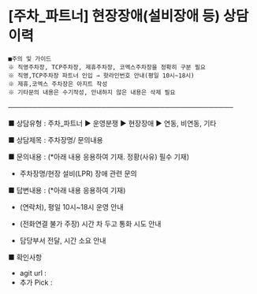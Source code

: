 # [주차_파트너] 현장장애(설비장애 등) 상담이력

```
■주의 및 가이드  
※ 직영주차장, TCP주차장, 제휴주차장, 코엑스주차장을 정확히 구분 필요  
※ 직영,TCP주차장 파트너 인입 → 핫라인번호 안내(평일 10시~18시)  
※ 제휴,코엑스 주차장은 아지트 작성  
※ 기타문의 내용은 수기작성, 안내하지 않은 내용은 삭제 필요
```

──────────────────────────────────────────────

■ 상담유형 : 주차\_파트너 ▶ 운영분쟁 ▶ 현장장애 ▶ 연동, 비연동, 기타

■ 상담제목 : 주차장명/ 문의내용

■ 문의내용 : (\*아래 내용 응용하여 기재. 정황(사유) 필수 기재)  
- 주차장명/현장 설비(LPR) 장애 관련 문의

■ 답변내용 : (\*아래 내용 응용하여 기재)  
- (연락처), 평일 10시~18시 운영 안내

- (전화연결 불가 주장) 시간 차 두고 통화 시도 안내

- 담당부서 전달, 시간 소요 안내

■ 확인사항  
- agit url :  
- 추가 Pick :